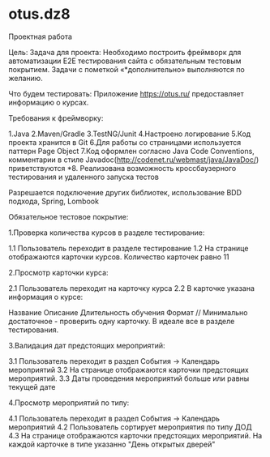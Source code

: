 # otus.dz8

Проектная работа

Цель:
Задача для проекта:  Необходимо построить фреймворк для автоматизации Е2Е тестирования сайта с обязательным тестовым покрытием. 
Задачи с пометкой «*дополнительно» выполняются по желанию.

Что будем тестировать: Приложение https://otus.ru/ предоставляет информацию о курсах.

Требования к фреймворку:

1.Java
2.Maven/Gradle
3.TestNG/Junit
4.Настроено логирование
5.Код проекта хранится в Git
6.Для работы со страницами используется паттерн Page Object
7.Код оформлен согласно Java Code Conventions, комментарии в стиле Javadoc(http://codenet.ru/webmast/java/JavaDoc/) приветствуются
*8. Реализована возможность кроссбаузерного тестирования и удаленного запуска тестов

Разрешается подключение других библиотек, использование BDD подхода, Spring, Lombook 

Обязательное тестовое покрытие:

1.Проверка количества курсов в разделе тестирование:

1.1 Пользователь переходит в разделе тестирование 
1.2 На странице отображаются карточки курсов. Количество карточек равно 11

2.Просмотр карточки курса: 

2.1 Пользователь переходит на карточку курса
2.2 В карточке указана информация о курсе:

Название
Описание
Длительность обучения
Формат // Минимально достаточное - проверить одну карточку. В идеале все в разделе тестирования.

3.Валидация дат предстоящих мероприятий: 

3.1 Пользователь переходит в раздел События -> Календарь мероприятий 
3.2 На странице отображаются карточки предстоящих мероприятий. 
3.3 Даты проведения мероприятий больше или равны текущей дате

4.Просмотр мероприятий по типу: 

4.1 Пользователь переходит в раздел События -> Календарь мероприятий 
4.2 Пользователь сортирует мероприятия по типу ДОД
4.3 На странице отображаются карточки предстоящих мероприятий. На каждой карточке в типе указанно "День открытых дверей" 
